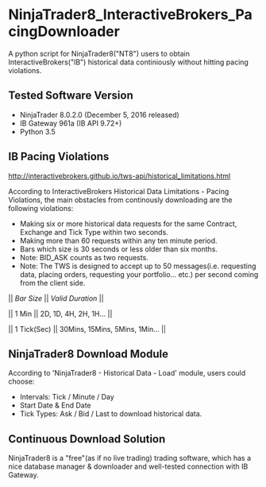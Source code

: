 # NinjaTrader8_InteractiveBrokers_PacingDownloader
A python script for NinjaTrader8("NT8") users to obtain InteractiveBrokers("IB") historical data continiously without hitting pacing violations.

## Tested Software Version
- NinjaTrader 8.0.2.0 (December 5, 2016 released)
- IB Gateway 961a (IB API 9.72+)
- Python 3.5

## IB Pacing Violations
http://interactivebrokers.github.io/tws-api/historical_limitations.html

According to InteractiveBrokers Historical Data Limitations - Pacing Violations, the main obstacles from continously downloading are the following violations:
- Making six or more historical data requests for the same Contract, Exchange and Tick Type within two seconds.
- Making more than 60 requests within any ten minute period.
- Bars which size is 30 seconds or less older than six months.
- Note: BID_ASK counts as two requests.
- Note: The TWS is designed to accept up to 50 messages(i.e. requesting data, placing orders, requesting your portfolio... etc.) per second coming from the client side.

|| *Bar Size* || *Valid Duration* ||

|| 1 Min || 2D, 1D, 4H, 2H, 1H... ||

|| 1 Tick(Sec) || 30Mins, 15Mins, 5Mins, 1Min... ||

## NinjaTrader8 Download Module
According to 'NinjaTrader8 - Historical Data - Load' module, users could choose:
- Intervals: Tick / Minute / Day
- Start Date & End Date
- Tick Types: Ask / Bid / Last
to download historical data.

## Continuous Download Solution
NinjaTrader8 is a "free"(as if no live trading) trading software, which has a nice database manager & downloader and well-tested connection with IB Gateway.

